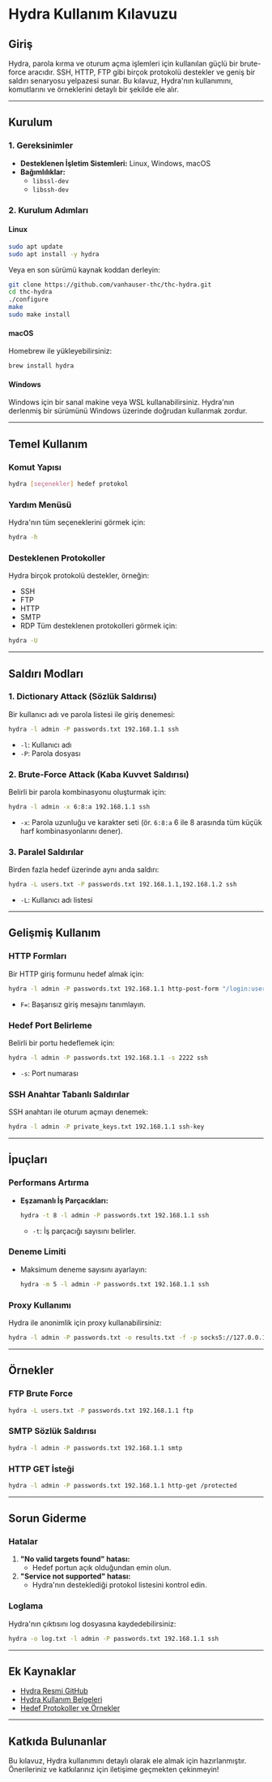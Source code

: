 # Hydra Kullanım Kılavuzu

## Giriş
Hydra, parola kırma ve oturum açma işlemleri için kullanılan güçlü bir brute-force aracıdır. SSH, HTTP, FTP gibi birçok protokolü destekler ve geniş bir saldırı senaryosu yelpazesi sunar. Bu kılavuz, Hydra'nın kullanımını, komutlarını ve örneklerini detaylı bir şekilde ele alır.

---

## Kurulum

### 1. Gereksinimler
- **Desteklenen İşletim Sistemleri:** Linux, Windows, macOS
- **Bağımlılıklar:**
  - `libssl-dev`
  - `libssh-dev`

### 2. Kurulum Adımları
#### Linux
```bash
sudo apt update
sudo apt install -y hydra
```
Veya en son sürümü kaynak koddan derleyin:
```bash
git clone https://github.com/vanhauser-thc/thc-hydra.git
cd thc-hydra
./configure
make
sudo make install
```

#### macOS
Homebrew ile yükleyebilirsiniz:
```bash
brew install hydra
```

#### Windows
Windows için bir sanal makine veya WSL kullanabilirsiniz. Hydra'nın derlenmiş bir sürümünü Windows üzerinde doğrudan kullanmak zordur.

---

## Temel Kullanım

### Komut Yapısı
```bash
hydra [seçenekler] hedef protokol
```

### Yardım Menüsü
Hydra'nın tüm seçeneklerini görmek için:
```bash
hydra -h
```

### Desteklenen Protokoller
Hydra birçok protokolü destekler, örneğin:
- SSH
- FTP
- HTTP
- SMTP
- RDP
Tüm desteklenen protokolleri görmek için:
```bash
hydra -U
```

---

## Saldırı Modları

### 1. **Dictionary Attack (Sözlük Saldırısı)**
Bir kullanıcı adı ve parola listesi ile giriş denemesi:
```bash
hydra -l admin -P passwords.txt 192.168.1.1 ssh
```
- `-l`: Kullanıcı adı
- `-P`: Parola dosyası

### 2. **Brute-Force Attack (Kaba Kuvvet Saldırısı)**
Belirli bir parola kombinasyonu oluşturmak için:
```bash
hydra -l admin -x 6:8:a 192.168.1.1 ssh
```
- `-x`: Parola uzunluğu ve karakter seti (ör. `6:8:a` 6 ile 8 arasında tüm küçük harf kombinasyonlarını dener).

### 3. **Paralel Saldırılar**
Birden fazla hedef üzerinde aynı anda saldırı:
```bash
hydra -L users.txt -P passwords.txt 192.168.1.1,192.168.1.2 ssh
```
- `-L`: Kullanıcı adı listesi

---

## Gelişmiş Kullanım

### HTTP Formları
Bir HTTP giriş formunu hedef almak için:
```bash
hydra -l admin -P passwords.txt 192.168.1.1 http-post-form "/login:username=^USER^&password=^PASS^:F=Login failed"
```
- `F=`: Başarısız giriş mesajını tanımlayın.

### Hedef Port Belirleme
Belirli bir portu hedeflemek için:
```bash
hydra -l admin -P passwords.txt 192.168.1.1 -s 2222 ssh
```
- `-s`: Port numarası

### SSH Anahtar Tabanlı Saldırılar
SSH anahtarı ile oturum açmayı denemek:
```bash
hydra -l admin -P private_keys.txt 192.168.1.1 ssh-key
```

---

## İpuçları

### Performans Artırma
- **Eşzamanlı İş Parçacıkları:**
  ```bash
  hydra -t 8 -l admin -P passwords.txt 192.168.1.1 ssh
  ```
  - `-t`: İş parçacığı sayısını belirler.

### Deneme Limiti
- Maksimum deneme sayısını ayarlayın:
  ```bash
  hydra -m 5 -l admin -P passwords.txt 192.168.1.1 ssh
  ```

### Proxy Kullanımı
Hydra ile anonimlik için proxy kullanabilirsiniz:
```bash
hydra -l admin -P passwords.txt -o results.txt -f -p socks5://127.0.0.1:9050 192.168.1.1 ssh
```

---

## Örnekler

### FTP Brute Force
```bash
hydra -L users.txt -P passwords.txt 192.168.1.1 ftp
```

### SMTP Sözlük Saldırısı
```bash
hydra -l admin -P passwords.txt 192.168.1.1 smtp
```

### HTTP GET İsteği
```bash
hydra -l admin -P passwords.txt 192.168.1.1 http-get /protected
```

---

## Sorun Giderme

### Hatalar
1. **"No valid targets found" hatası:**
   - Hedef portun açık olduğundan emin olun.
2. **"Service not supported" hatası:**
   - Hydra'nın desteklediği protokol listesini kontrol edin.

### Loglama
Hydra'nın çıktısını log dosyasına kaydedebilirsiniz:
```bash
hydra -o log.txt -l admin -P passwords.txt 192.168.1.1 ssh
```

---

## Ek Kaynaklar
- [Hydra Resmi GitHub](https://github.com/vanhauser-thc/thc-hydra)
- [Hydra Kullanım Belgeleri](https://github.com/vanhauser-thc/thc-hydra/blob/master/README.md)
- [Hedef Protokoller ve Örnekler](https://tools.kali.org/password-attacks/hydra)

---

## Katkıda Bulunanlar
Bu kılavuz, Hydra kullanımını detaylı olarak ele almak için hazırlanmıştır. Önerileriniz ve katkılarınız için iletişime geçmekten çekinmeyin!
